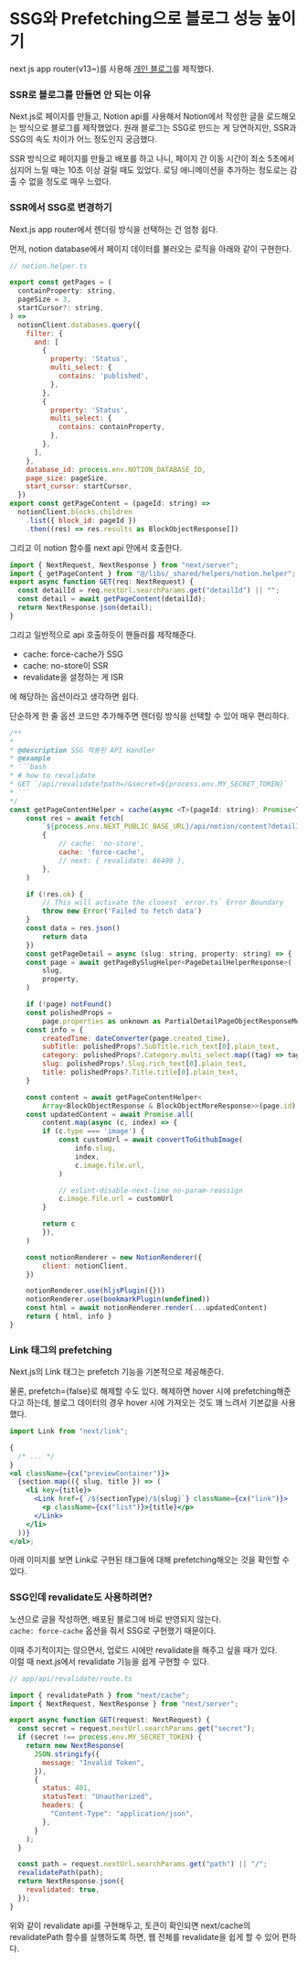 # SSG와 Prefetching으로 블로그 성능 높이기

next js app router(v13~)를 사용해 [개인 블로그](https://github.com/wooleejaan/august-archive)를 제작했다.

### SSR로 블로그를 만들면 안 되는 이유

Next.js로 페이지를 만들고, Notion api를 사용해서 Notion에서 작성한 글을 로드해오는 방식으로 블로그를 제작했었다. 원래 블로그는 SSG로 만드는 게 당연하지만, SSR과 SSG의 속도 차이가 어느 정도인지 궁금했다.

SSR 방식으로 페이지를 만들고 배포를 하고 나니, 페이지 간 이동 시간이 최소 5초에서 심지어 느릴 때는 10초 이상 걸릴 때도 있었다. 로딩 애니메이션을 추가하는 정도로는 감출 수 없을 정도로 매우 느렸다.

### SSR에서 SSG로 변경하기

Next.js app router에서 렌더링 방식을 선택하는 건 엄청 쉽다.

먼저, notion database에서 페이지 데이터를 불러오는 로직을 아래와 같이 구현한다.

```js
// notion.helper.ts

export const getPages = (
  containProperty: string,
  pageSize = 3,
  startCursor?: string,
) =>
  notionClient.databases.query({
    filter: {
      and: [
        {
          property: 'Status',
          multi_select: {
            contains: 'published',
          },
        },
        {
          property: 'Status',
          multi_select: {
            contains: containProperty,
          },
        },
      ],
    },
    database_id: process.env.NOTION_DATABASE_ID,
    page_size: pageSize,
    start_cursor: startCursor,
  })
export const getPageContent = (pageId: string) =>
  notionClient.blocks.children
    .list({ block_id: pageId })
    .then((res) => res.results as BlockObjectResponse[])
```

그리고 이 notion 함수를 next api 안에서 호출한다.

```js
import { NextRequest, NextResponse } from "next/server";
import { getPageContent } from "@/libs/_shared/helpers/notion.helper";
export async function GET(req: NextRequest) {
  const detailId = req.nextUrl.searchParams.get("detailId") || "";
  const detail = await getPageContent(detailId);
  return NextResponse.json(detail);
}
```

그리고 일반적으로 api 호출하듯이 핸들러를 제작해준다.

- cache: force-cache가 SSG
- cache: no-store이 SSR
- revalidate을 설정하는 게 ISR

에 해당하는 옵션이라고 생각하면 쉽다.

단순하게 한 줄 옵션 코드만 추가해주면 렌더링 방식을 선택할 수 있어 매우 편리하다.

````js
/**
*
* @description SSG 적용된 API Handler
* @example
* ```bash
* # how to revalidate
* GET `/api/revalidate?path=/&secret=${process.env.MY_SECRET_TOKEN}`
* ```
*/
const getPageContentHelper = cache(async <T>(pageId: string): Promise<T> => {
	const res = await fetch(
		`${process.env.NEXT_PUBLIC_BASE_URL}/api/notion/content?detailId=${pageId}`,
		{
			// cache: 'no-store',
			cache: 'force-cache',
			// next: { revalidate: 86400 },
		},
	)

	if (!res.ok) {
		// This will activate the closest `error.ts` Error Boundary
		throw new Error('Failed to fetch data')
	}
	const data = res.json()
		return data
	})
	const getPageDetail = async (slug: string, property: string) => {
	const page = await getPageBySlugHelper<PageDetailHelperResponse>(
		slug,
		property,
	)

	if (!page) notFound()
	const polishedProps =
		page.properties as unknown as PartialDetailPageObjectResponseMore
	const info = {
		createdTime: dateConverter(page.created_time),
		subTitle: polishedProps?.SubTitle.rich_text[0].plain_text,
		category: polishedProps?.Category.multi_select.map((tag) => tag.name),
		slug: polishedProps?.Slug.rich_text[0].plain_text,
		title: polishedProps?.Title.title[0].plain_text,
	}

	const content = await getPageContentHelper<
		Array<BlockObjectResponse & BlockObjectMoreResponse>>(page.id)
	const updatedContent = await Promise.all(
		content.map(async (c, index) => {
		if (c.type === 'image') {
			const customUrl = await convertToGithubImage(
				info.slug,
				index,
				c.image.file.url,
			)

			// eslint-disable-next-line no-param-reassign
			c.image.file.url = customUrl
		}

		return c
		}),
	)

	const notionRenderer = new NotionRenderer({
		client: notionClient,
	})

	notionRenderer.use(hljsPlugin({}))
	notionRenderer.use(bookmarkPlugin(undefined))
	const html = await notionRenderer.render(...updatedContent)
	return { html, info }
}
````

### Link 태그의 prefetching

Next.js의 Link 태그는 prefetch 기능을 기본적으로 제공해준다.

물론, prefetch={false}로 해제할 수도 있다. 해제하면 hover 시에 prefetching해준다고 하는데, 블로그 데이터의 경우 hover 시에 가져오는 것도 꽤 느려서 기본값을 사용했다.

```jsx
import Link from "next/link";

{
  /* ... */
}
<ol className={cx("previewContainer")}>
  {section.map(({ slug, title }) => (
    <li key={title}>
      <Link href={`/${sectionType}/${slug}`} className={cx("link")}>
        <p className={cx("list")}>{title}</p>
      </Link>
    </li>
  ))}
</ol>;
```

아래 이미지를 보면 Link로 구현된 태그들에 대해 prefetching해오는 것을 확인할 수 있다.

### SSG인데 revalidate도 사용하려면?

노션으로 글을 작성하면, 배포된 블로그에 바로 반영되지 않는다.<br>
`cache: force-cache` 옵션을 줘서 SSG로 구현했기 때문이다.

이때 주기적이지는 않으면서, 업로드 시에만 revalidate을 해주고 싶을 때가 있다.<br>
이럴 때 next.js에서 revalidate 기능을 쉽게 구현할 수 있다.

```js
// app/api/revalidate/route.ts

import { revalidatePath } from "next/cache";
import { NextRequest, NextResponse } from "next/server";

export async function GET(request: NextRequest) {
  const secret = request.nextUrl.searchParams.get("secret");
  if (secret !== process.env.MY_SECRET_TOKEN) {
    return new NextResponse(
      JSON.stringify({
        message: "Invalid Token",
      }),
      {
        status: 401,
        statusText: "Unauthorized",
        headers: {
          "Content-Type": "application/json",
        },
      }
    );
  }

  const path = request.nextUrl.searchParams.get("path") || "/";
  revalidatePath(path);
  return NextResponse.json({
    revalidated: true,
  });
}
```

위와 같이 revalidate api를 구현해두고, 토큰이 확인되면 next/cache의 revalidatePath 함수를 실행하도록 하면, 웹 전체를 revalidate을 쉽게 할 수 있어 편하다.
